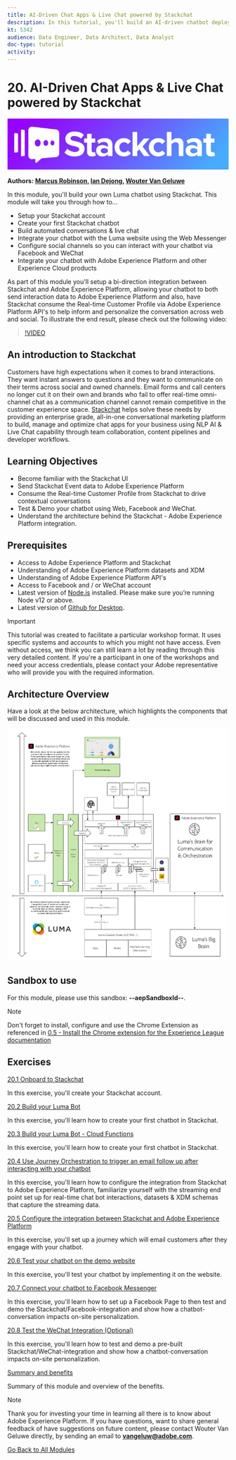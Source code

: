 ```yaml
---
title: AI-Driven Chat Apps & Live Chat powered by Stackchat
description: In this tutorial, you'll build an AI-driven chatbot deploy it to the Luma website and integrate it with Adobe Experience Platform and other Experience Cloud products.
kt: 5342
audience: Data Engineer, Data Architect, Data Analyst
doc-type: tutorial
activity: 
---
```


# 20. AI-Driven Chat Apps & Live Chat powered by Stackchat

![demo](./images/stackchat.jpeg)

**Authors: [Marcus Robinson](https://www.linkedin.com/in/marcus1robinson/), [Ian Dejong](https://www.linkedin.com/in/ian-dejong-5408b57/), [Wouter Van Geluwe](https://www.linkedin.com/in/woutervangeluwe/)**

In this module, you'll build your own Luma chatbot using Stackchat. This module will take you through how to...

- Setup your Stackchat account
- Create your first Stackchat chatbot
- Build automated conversations & live chat
- Integrate your chatbot with the Luma website using  the Web Messenger
- Configure social channels so you can interact with your chatbot via Facebook and WeChat
- Integrate your chatbot with Adobe Experience Platform and other Experience Cloud products

As part of this module you'll setup a bi-direction integration between Stackchat and Adobe Experience Platform, allowing your chatbot to both send interaction data to Adobe Experience Platform and also, have Stackchat consume the Real-time Customer Profile via Adobe Experience Platform API's to help inform and personalize the conversation across web and social. To illustrate the end result, please check out the following video:

>[!VIDEO](https://video.tv.adobe.com/v/35846?quality=12&learn=on)

## An introduction to Stackchat

Customers have high expectations when it comes to brand interactions. They want instant answers to questions and they want to communicate on their terms across social and owned channels. Email forms and call centers no longer cut it on their own and brands who fail to offer real-time omni-channel chat as a communication channel cannot remain competitive in the customer experience space. [Stackchat](https://stackchat.com/enterprise) helps solve these needs by providing an enterprise grade, all-in-one conversational marketing platform to build, manage and optimize chat apps for your business using NLP AI & Live Chat capability through team collaboration, content pipelines and developer workflows.

## Learning Objectives

- Become familiar with the Stackchat UI
- Send Stackchat Event data to Adobe Experience Platform
- Consume the Real-time Customer Profile from Stackchat to drive contextual conversations
- Test & Demo your chatbot using Web, Facebook and WeChat.
- Understand the architecture behind the Stackchat - Adobe Experience Platform integration.

## Prerequisites

- Access to Adobe Experience Platform and Stackchat
- Understanding of Adobe Experience Platform datasets and XDM
- Understanding of Adobe Experience Platform API's
- Access to Facebook and / or WeChat account
- Latest version of [Node.js](https://nodejs.org/en/download/) installed. Please make sure you’re running Node v12 or above.
- Latest version of [Github for Desktop](https://desktop.github.com/).

>[!IMPORTANT] 
>
>This tutorial was created to facilitate a particular workshop format. It uses specific systems and accounts to which you might not have access. Even without access, we think you can still learn a lot by reading through this very detailed content. If you're a participant in one of the workshops and need your access credentials, please contact your Adobe representative who will provide you with the required information.

## Architecture Overview

Have a look at the below architecture, which highlights the components that will be discussed and used in this module.

![Architecture Overview](../../assets/images/architecturem20.png)

## Sandbox to use

For this module, please use this sandbox: **--aepSandboxId--**.

>[!NOTE]
>
>Don't forget to install, configure and use the Chrome Extension as referenced in [0.5 - Install the Chrome extension for the Experience League documentation](../module0/ex5.md)

## Exercises

[20.1 Onboard to Stackchat](./ex1.md)

In this exercise, you'll create your Stackchat account.

[20.2 Build your Luma Bot](./ex2.md)

In this exercise, you'll learn how to create your first chatbot in Stackchat.

[20.3 Build your Luma Bot - Cloud Functions](./ex3.md)

In this exercise, you'll learn how to create your first chatbot in Stackchat.

[20.4 Use Journey Orchestration to trigger an email follow up after interacting with your chatbot](./ex4.md)

In this exercise, you'll learn how to configure the integration from Stackchat to Adobe Experience Platform, familiarize yourself with the streaming end point set up for real-time chat bot interactions, datasets & XDM schemas that capture the streaming data.

[20.5 Configure the integration between Stackchat and Adobe Experience Platform](./ex5.md)

In this exercise, you'll set up a journey which will email customers after they engage with your chatbot.

[20.6 Test your chatbot on the demo website](./ex6.md)

In this exercise, you'll test your chatbot by implementing it on the website.

[20.7 Connect your chatbot to Facebook Messenger](./ex7.md)

In this exercise, you'll learn how to set up a Facebook Page to then test and demo the Stackchat/Facebook-integration and show how a chatbot-conversation impacts on-site personalization.

[20.8 Test the WeChat Integration (Optional)](./ex8.md)

In this exercise, you'll learn how to test and demo a pre-built Stackchat/WeChat-integration and show how a chatbot-conversation impacts on-site personalization.

[Summary and benefits](./summary.md)

Summary of this module and overview of the benefits.

>[!NOTE]
>
>Thank you for investing your time in learning all there is to know about Adobe Experience Platform. If you have questions, want to share general feedback of have suggestions on future content, please contact Wouter Van Geluwe directly, by sending an email to **vangeluw@adobe.com**.

[Go Back to All Modules](../../overview.md)
